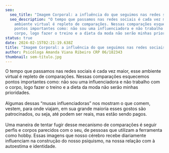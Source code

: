 ```yaml
---
seo:
  seo_title: "Imagem Corporal: a influência do que seguimos nas redes sociais "
  seo_description: "O tempo que passamos nas redes sociais é cada vez maior, esse
    ambiente virtual é repleto de comparações. Nessas comparações esquecemos
    pontos importantes como: não sou uma influenciadora e não trabalho com o
    corpo, logo fazer o treino e a dieta da moda não serão minhas prioridades."
status: true
date: 2024-02-15T02:21:19.638Z
title: "Imagem Corporal: a influência do que seguimos nas redes sociais "
author: Psicóloga Amanda Viana Ribeiro CRP 06/182343
thumbnail: sem-título.jpg
---
```

<!--StartFragment-->

O tempo que passamos nas redes sociais é cada vez maior, esse ambiente virtual é repleto de comparações. Nessas comparações esquecemos pontos importantes como: não sou uma influenciadora e não trabalho com o corpo, logo fazer o treino e a dieta da moda não serão minhas prioridades.\
\
Algumas dessas “musas influenciadoras” nos mostram o que comem, vestem, para onde viajam, em sua grande maioria esses gostos são patrocinados, ou seja, até podem ser reais, mas estão sendo pagos.\
\
Uma maneira de tentar fugir desse mecanismo de comparações é seguir perfis e corpos parecidos com o seu, de pessoas que utilizam a ferramenta como hobby. Essas imagens que nosso cérebro recebe diariamente influenciam na construção do nosso psiquismo, na nossa relação com à autoestima e identidade.

<!--EndFragment-->